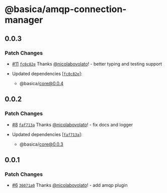 # @basica/amqp-connection-manager

## 0.0.3

### Patch Changes

- [#11](https://github.com/nicolabovolato/basica/pull/11) [`fc0c82e`](https://github.com/nicolabovolato/basica/commit/fc0c82ed38a8045cbb485241054a230a48a1f70e) Thanks [@nicolabovolato](https://github.com/nicolabovolato)! - better typing and testing support

- Updated dependencies [[`fc0c82e`](https://github.com/nicolabovolato/basica/commit/fc0c82ed38a8045cbb485241054a230a48a1f70e)]:
  - @basica/core@0.0.4

## 0.0.2

### Patch Changes

- [#8](https://github.com/nicolabovolato/basica/pull/8) [`faf713a`](https://github.com/nicolabovolato/basica/commit/faf713aa3a687e3dd046154e317992568942d139) Thanks [@nicolabovolato](https://github.com/nicolabovolato)! - fix docs and logger

- Updated dependencies [[`faf713a`](https://github.com/nicolabovolato/basica/commit/faf713aa3a687e3dd046154e317992568942d139)]:
  - @basica/core@0.0.3

## 0.0.1

### Patch Changes

- [#6](https://github.com/nicolabovolato/basica/pull/6) [`36071a0`](https://github.com/nicolabovolato/basica/commit/36071a082275f1b66c502b817cae901c52ed4513) Thanks [@nicolabovolato](https://github.com/nicolabovolato)! - add amqp plugin
